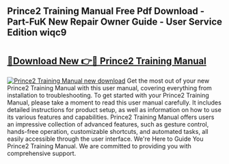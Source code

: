 ## Prince2 Training Manual Free Pdf Download - Part-FuK New Repair Owner Guide - User Service Edition wiqc9

# <h2><a href="http://cf13682.oget.top/?id=Prince2+Training+Manual">🔗Download New 👉🔴 Prince2 Training Manual</a></h2>

[![Prince2 Training Manual new download](https://i.imgur.com/5g1atiW.png)](http://cf13682.oget.top/?id=Prince2+Training+Manual)
Get the most out of your new Prince2 Training Manual with this user manual, covering everything from installation to troubleshooting. To get started with your Prince2 Training Manual, please take a moment to read this user manual carefully. It includes detailed instructions for product setup, as well as information on how to use its various features and capabilities. Prince2 Training Manual offers users an impressive collection of advanced features, such as gesture control, hands-free operation, customizable shortcuts, and automated tasks, all easily accessible through the user interface. We're Here to Guide You Prince2 Training Manual. We are committed to providing you with comprehensive support.
